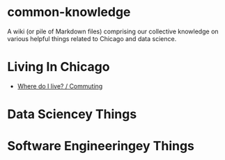 # common-knowledge
A wiki (or pile of Markdown files) comprising our collective knowledge on various helpful things related to Chicago and data science.

# Living In Chicago
- [Where do I live? / Commuting](where-do-i-live.md)

# Data Sciencey Things

# Software Engineeringey Things
